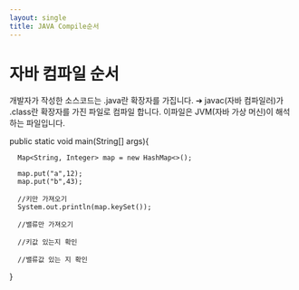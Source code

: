 ```yaml
---
layout: single
title: JAVA Compile순서
---
```


# 자바 컴파일 순서
개발자가 작성한 소스코드는 .java란 확장자를 가집니다. ➔  javac(자바 컴파일러)가 .class란 확장자를 가진 파일로 컴파일 합니다. 이파일은 JVM(자바 가상 머신)이 해석하는 파일입니다. 


public static void main(String[] args){

      Map<String, Integer> map = new HashMap<>();

      map.put("a",12);
      map.put("b",43);

      //키만 가져오기
      System.out.println(map.keySet());

      //밸류만 가져오기

      //키값 있는지 확인

      //밸류값 있는 지 확인
   }